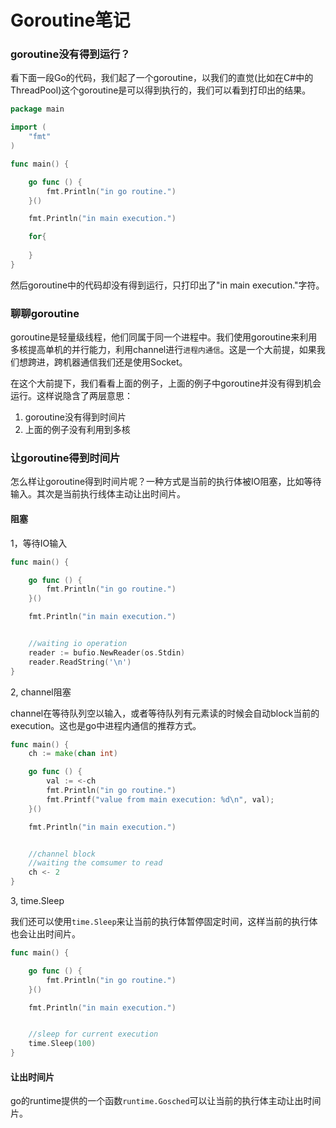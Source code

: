 Goroutine笔记
============

### goroutine没有得到运行？

看下面一段Go的代码，我们起了一个goroutine，以我们的直觉(比如在C#中的ThreadPool)这个goroutine是可以得到执行的，我们可以看到打印出的结果。

```go
package main

import (
	"fmt"
)

func main() {

	go func () {
		fmt.Println("in go routine.")
	}()

	fmt.Println("in main execution.")

	for{
		
	}
}
```

然后goroutine中的代码却没有得到运行，只打印出了"in main execution."字符。

### 聊聊goroutine

goroutine是轻量级线程，他们同属于同一个进程中。我们使用goroutine来利用多核提高单机的并行能力，利用channel进行`进程内通信`。这是一个大前提，如果我们想跨进，跨机器通信我们还是使用Socket。

在这个大前提下，我们看看上面的例子，上面的例子中goroutine并没有得到机会运行。这样说隐含了两层意思：

1. goroutine没有得到时间片
2. 上面的例子没有利用到多核

### 让goroutine得到时间片

怎么样让goroutine得到时间片呢？一种方式是当前的执行体被IO阻塞，比如等待输入。其次是当前执行线体主动让出时间片。

#### 阻塞

1，等待IO输入
```go
func main() {

	go func () {
		fmt.Println("in go routine.")
	}()

	fmt.Println("in main execution.")


	//waiting io operation
	reader := bufio.NewReader(os.Stdin)
	reader.ReadString('\n')
}
```

2, channel阻塞

channel在等待队列空以输入，或者等待队列有元素读的时候会自动block当前的execution。这也是go中进程内通信的推荐方式。

```go
func main() {
	ch := make(chan int)

	go func () {
		val := <-ch
		fmt.Println("in go routine.")
		fmt.Printf("value from main execution: %d\n", val);
	}()

	fmt.Println("in main execution.")


	//channel block
	//waiting the comsumer to read
	ch <- 2
}
```

3, time.Sleep

我们还可以使用`time.Sleep`来让当前的执行体暂停固定时间，这样当前的执行体也会让出时间片。

```go
func main() {

	go func () {
		fmt.Println("in go routine.")
	}()

	fmt.Println("in main execution.")


	//sleep for current execution
	time.Sleep(100)
}
```

#### 让出时间片

go的runtime提供的一个函数`runtime.Gosched`可以让当前的执行体主动让出时间片。
